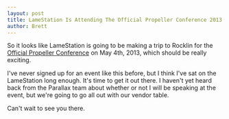 ```yaml
---
layout: post
title: LameStation Is Attending The Official Propeller Conference 2013
author: Brett
---
```


So it looks like LameStation is going to be making a trip to Rocklin for the [Official Propeller Conference](http://www.parallax.com/tabid/984/Default.aspx) on May 4th, 2013, which should be really exciting.

I've never signed up for an event like this before, but I think I've sat on the LameStation long enough. It's time to get it out there. I haven't yet heard back from the Parallax team about whether or not I will be speaking at the event, but we're going to go all out with our vendor table.

Can't wait to see you there.
